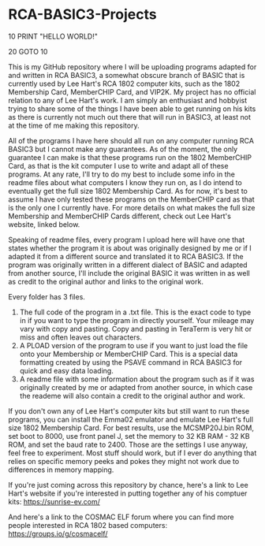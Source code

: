 # RCA-BASIC3-Projects
10 PRINT "HELLO WORLD!"

20 GOTO 10

This is my GitHub repository where I will be uploading programs adapted for and written in RCA BASIC3, a somewhat obscure branch of BASIC that is currently used by Lee Hart's RCA 1802 computer kits, such as the 1802 Membership Card, MemberCHIP Card, and VIP2K. My project has no official relation to any of Lee Hart's work. I am simply an enthusiast and hobbyist trying to share some of the things I have been able to get running on his kits as there is currently not much out there that will run in BASIC3, at least not at the time of me making this repository.

All of the programs I have here should all run on any computer running RCA BASIC3 but I cannot make any guarantees. As of the moment, the only guarantee I can make is that these programs run on the 1802 MemberCHIP Card, as that is the kit computer I use to write and adapt all of these programs. At any rate, I'll try to do my best to include some info in the readme files about what computers I know they run on, as I do intend to eventually get the full size 1802 Membership Card. As for now, it's best to assume I have only tested these programs on the MemberCHIP card as that is the only one I currently have. For more details on what makes the full size Membership and MemberCHIP Cards different, check out Lee Hart's website, linked below.

Speaking of readme files, every program I upload here will have one that states whether the program it is about was originally designed by me or if I adapted it from a different source and translated it to RCA BASIC3. If the program was originally written in a different dialect of BASIC and adapted from another source, I'll include the original BASIC it was written in as well as credit to the original author and links to the original work.

Every folder has 3 files. 
1) The full code of the program in a .txt file. This is the exact code to type in if you want to type the program in directly yourself. Your mileage may vary with copy and pasting. Copy and pasting in TeraTerm is very hit or miss and often leaves out characters.
2) A PLOAD version of the program to use if you want to just load the file onto your Membership or MemberCHIP Card. This is a special data formatting created by using the PSAVE command in RCA BASIC3 for quick and easy data loading.
3) A readme file with some information about the program such as if it was originally created by me or adapted from another source, in which case the reademe will also contain a credit to the original author and work.

If you don't own any of Lee Hart's computer kits but still want to run these programs, you can install the Emma02 emulator and emulate Lee Hart's full size 1802 Membership Card. For best results, use the MCSMP20J.bin ROM, set boot to 8000, use front panel J, set the memory to 32 KB RAM - 32 KB ROM, and set the baud rate to 2400. Those are the settings I use anyway, feel free to experiment. Most stuff should work, but if I ever do anything that relies on specific memory peeks and pokes they might not work due to differences in memory mapping.

If you're just coming across this repository by chance, here's a link to Lee Hart's website if you're interested in putting together any of his comptuer kits: https://sunrise-ev.com/

And here's a link to the COSMAC ELF forum where you can find more people interested in RCA 1802 based computers: https://groups.io/g/cosmacelf/
